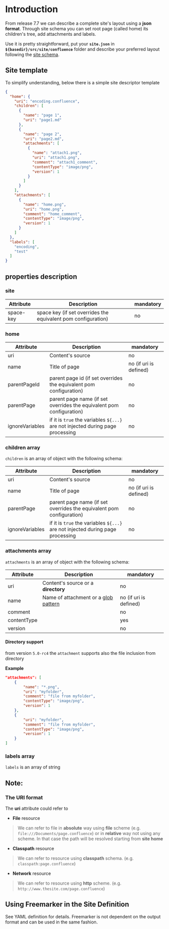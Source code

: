
# Introduction

From release 7.7 we can describe a complete site's layout using a **json format**. Through site schema you can set root page (called home) its children's tree, add attachments and labels.

Use it is pretty straightforward, put your **`site.json`** in **`${basedir}/src/site/confluence`** folder and describe your preferred layout following the [site schema](https://raw.githubusercontent.com/bsorrentino/maven-confluence-plugin/master/schemas/site-schema-7.7.json).

## Site template

To simplify understanding, below there is a simple site descriptor template

```json
{
  "home": {
    "uri": "encoding.confluence",
    "children": [
      {
        "name": "page 1",
        "uri": "page1.md"
      },
      {
        "name": "page 2",
        "uri": "page2.md",
        "attachments": [
          {
            "name": "attach1.png",
            "uri": "attach1.png",
            "comment": "attach1_comment",
            "contentType": "image/png",
            "version": 1
          }
        ]
      }
    ],
    "attachments": [
      {
        "name": "home.png",
        "uri": "home.png",
        "comment": "home_comment",
        "contentType": "image/png",
        "version": 1
      }
    ]
  },
  "labels": [
    "encoding",
    "test"
  ]
}
```

## properties description

### site

| Attribute| Description | mandatory |
|-------------|----------------|--------------|
| space-key | space key (if set overrides the equivalent pom configuration)  | no |


### home

| Attribute| Description | mandatory |
|-------------|----------------|--------------|
| uri | Content's source | no |
| name | Title of page | no (if uri is defined)|
| parentPageId | parent page id (if set overrides the equivalent pom configuration) | no |
| parentPage | parent page name (if set overrides the equivalent pom configuration) | no |
| ignoreVariables | if it is `true` the variables `${...}` are not injected during page processing | no |

### children array

`children` is an array of object with the following schema:

| Attribute| Description | mandatory |
|-------------|----------------|--------------|
| uri | Content's source | no |
| name | Title of page | no (if uri is defined)|
| parentPage | parent page name (if set overrides the equivalent pom configuration) | no |
| ignoreVariables | if it is `true` the variables `${...}` are not injected during page processing | no |

### attachments array

`attachments` is an array of object with the following schema:

 Attribute| Description | mandatory
 ---- | ----- | ----
 uri | Content's source or a **directory** | no
 name | Name of attachment or a [glob pattern][1] | no (if uri is defined)
 comment |  | no
 contentType |  | yes
 version | | no

#### Directory support

from version `5.0-rc4` the  `attachment` supports also the file inclusion from directory

**Example**

```json
"attachments": [
    {
        "name": "*.png",
        "uri": "myfolder",
        "comment": "file from myfolder",
        "contentType": "image/png",
        "version": 1
    },
    {
        "uri": "myfolder",
        "comment": "file from myfolder",
        "contentType": "image/png",
        "version": 1
    }
]

```

### labels array

`labels` is an array of string 

## Note:

### The  **URI** format

The **uri** attribute could refer to

* **File** resource  
> We can refer to file in **absolute** way using **file** scheme (e.g. ` file:///Documents/page.confluence `) or in **relative** way not using any scheme. In that case the path will be resolved starting from **site home**

* **Classpath** resource
> We can refer to resource using **classpath** schema. (e.g. ` classpath:page.confluence `)

* **Network** resource
> We can refer to resource using **http** scheme. (e.g. ` http://www.thesite.com/page.confluence `)

## Using Freemarker in the Site Definition
See YAML definition for details. Freemarker is not dependent on the output format and can be used in the same fashion.

[1]: https://docs.oracle.com/javase/7/docs/api/java/nio/file/FileSystem.html#getPathMatcher(java.lang.String)